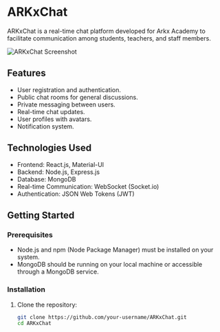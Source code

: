 # ARKxChat

ARKxChat is a real-time chat platform developed for Arkx Academy to facilitate communication among students, teachers, and staff members.

![ARKxChat Screenshot](/client/public/screenshot.png)

## Features

- User registration and authentication.
- Public chat rooms for general discussions.
- Private messaging between users.
- Real-time chat updates.
- User profiles with avatars.
- Notification system.

## Technologies Used

- Frontend: React.js, Material-UI
- Backend: Node.js, Express.js
- Database: MongoDB
- Real-time Communication: WebSocket (Socket.io)
- Authentication: JSON Web Tokens (JWT)

## Getting Started

### Prerequisites

- Node.js and npm (Node Package Manager) must be installed on your system.
- MongoDB should be running on your local machine or accessible through a MongoDB service.

### Installation

1. Clone the repository:

   ```bash
   git clone https://github.com/your-username/ARKxChat.git
   cd ARKxChat
   ```
